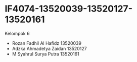# IF4074-13520039-13520127-13520161

Kelompok 6
- Rozan Fadhil Al Hafidz 13520039
- Adzka Ahmadetya Zaidan 13520127
- M Syahrul Surya Putra 13520161
